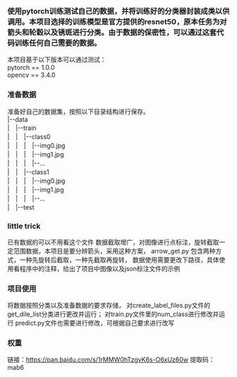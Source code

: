 ### 使用pytorch训练测试自己的数据，并将训练好的分类器封装成类以供调用。本项目选择的训练模型是官方提供的resnet50，原本任务为对箭头和轮毂以及锈斑进行分类。由于数据的保密性，可以通过这套代码训练任何自己需要的数据。

本项目基于以下版本可以通过测试：  
pytorch == 1.0.0  
opencv == 3.4.0

### 准备数据
准备好自己的数据集，按照以下目录结构进行保存。  
|--data  
|　|--train  
|　|　|--class0  
|　|　|　|--img0.jpg  
|　|　|　|--img1.jpg  
|　|　|　|--...  
|　|　|--class1  
|　|　|　|--img0.jpg  
|　|　|　|--img1.jpg  
|　|　|　|--...  
|　|--test  

### little trick
已有数据的可以不用看这个文件
数据截取增广，对图像进行点标注，旋转截取一定范围数据，本项目是要分辨箭头，采用这种方案，
arrow_get.py 包含两种方式，一种先旋转后截取，一种先截取再旋转，
数据使用需要更改下路径，具体使用看程序中的注释，给出了项目中图像以及json标注文件的示例

### 项目使用
将数据按照分类以及准备数据的要求存储，
对create_label_files.py文件的get_dile_list分类进行更改并运行；
对train.py文件里的num_class进行修改并运行
predict.py文件也需要进行修改，可根据自己要求进行改写

### 权重
链接：https://pan.baidu.com/s/1rMMW0hTzgvK6s-O6xUz60w 
提取码：mab6
